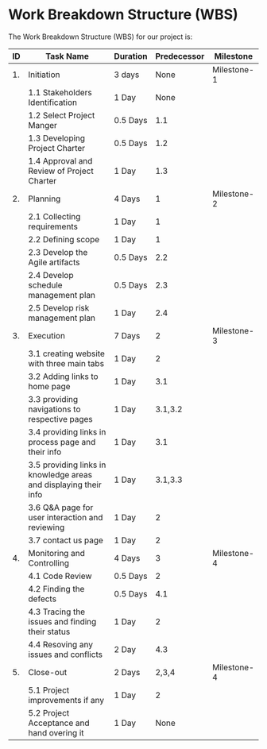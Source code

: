 # Work Breakdown Structure (WBS)

The Work Breakdown Structure (WBS) for our project is:

| ID | Task Name | Duration | Predecessor | Milestone|
| ---|-----------|----------|-------------|----------|
| 1. | Initiation | 3 days | None | Milestone-1 |
| | 1.1 Stakeholders Identification | 1 Day | None | |
| | 1.2 Select Project Manger | 0.5 Days | 1.1| |
| | 1.3 Developing  Project Charter | 0.5 Days | 1.2 | |
| | 1.4 Approval and Review of Project Charter | 1 Day | 1.3 | |
| 2. | Planning | 4 Days | 1 | Milestone-2 |
| | 2.1 Collecting requirements | 1 Day | 1 | |
| | 2.2 Defining scope | 1 Day | 1 | |
| | 2.3 Develop the Agile artifacts | 0.5 Days | 2.2 | |
| | 2.4 Develop schedule management plan | 0.5 Days | 2.3 | |
| | 2.5 Develop risk management plan | 1 Day | 2.4 | |
| 3. | Execution | 7 Days | 2 | Milestone-3 |
| | 3.1 creating website with three main tabs| 1 Day | 2 | |
| | 3.2 Adding links to home page| 1 Day | 3.1 | |
| | 3.3 providing navigations to respective pages| 1 Day | 3.1,3.2 | |
| | 3.4 providing links in process page and their info| 1 Day | 3.1 | |
| | 3.5 providing links in knowledge areas and displaying their info| 1 Day | 3.1,3.3 | |
| | 3.6 Q&A page for user interaction and reviewing| 1 Day | 2 | |
| | 3.7 contact us page| 1 Day | 2 | |
| 4. | Monitoring and Controlling | 4 Days | 3 | Milestone-4 | 
| | 4.1 Code Review| 0.5 Days | 2 | |
| | 4.2 Finding the defects| 0.5 Days | 4.1 | |
| | 4.3 Tracing the issues and finding their status| 1 Day | 2 | |
| | 4.4 Resoving any issues and conflicts| 2 Day | 4.3 | |
| 5. | Close-out | 2 Days | 2,3,4 | Milestone-4 |
| | 5.1 Project improvements if any | 1 Day | 2 | |
| | 5.2 Project Acceptance and hand overing it| 1 Day | None | |
